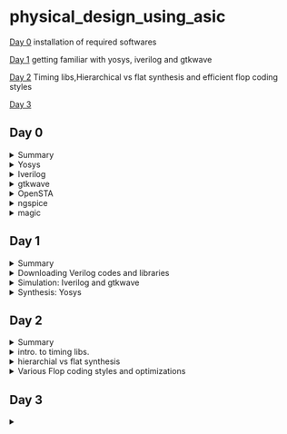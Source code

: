 # physical_design_using_asic

[Day 0](#day-0) installation of required softwares

[Day 1](#day-1) getting familiar with yosys, iverilog and gtkwave

[Day 2](#day-2) Timing libs,Hierarchical vs flat synthesis and efficient flop coding styles

[Day 3](#day-3)



## Day 0 

<details>
<summary> Summary </summary>
    I installed the needed tools.
    
</details>

<details>
    <summary>Yosys</summary>
    
I installed yosys using following commands :
```bash

$ git clone https://github.com/YosysHQ/yosys.git
$ cd yosys-master 
$ sudo apt install make (If make is not installed please install it) 
$ sudo apt-get install build-essential clang bison flex \
    libreadline-dev gawk tcl-dev libffi-dev git \
    graphviz xdot pkg-config python3 libboost-system-dev \
    libboost-python-dev libboost-filesystem-dev zlib1g-dev
$ make config-gcc
$ make 
$ sudo make install
```

below is the screenshot showing successful launch: 
![yosys](https://github.com/ammulashiva/physical_design_using_asic/assets/140998900/76ecfa86-4e5b-4bba-9c75-d0e98fed2b19)
</details>
<details>
    <summary>Iverilog</summary>

I installed Iverilog using following commands:
```bash
sudo apt-get install iverilog
```
below is the screenshot showing successful launch: 
![Iverilog](https://github.com/ammulashiva/physical_design_using_asic/assets/140998900/4106244b-db39-42e5-bc5d-e43dfe40a297)
</details>
<details>
    <summary>gtkwave</summary>

I installed gtkwave using following command:
```bash
sudo apt update
sudo apt install gtkwave
```
below is the screenshot showing successful launch:

![gtkwave](https://github.com/ammulashiva/physical_design_using_asic/assets/140998900/63bef04c-b53d-4175-b326-7212f403652c)
</details>

<details>
    <summary>OpenSTA</summary>

I installed and built OpenSTA (including the needed packages) using the following commands:
```bash
sudo apt-get install cmake clang gcctcl swig bison flex
git clone https://github.com/The-OpenROAD-Project/OpenSTA.git
cd OpenSTA
mkdir build
cd build
cmake ..
make
```
below is the screenshot showing successful launch: 
![OpenSTA](https://github.com/ammulashiva/physical_design_using_asic/assets/140998900/3ce1cccc-a154-4071-a9c8-682bc4c57fb2)
</details>

<details>
    <summary>ngspice</summary>

i downloaded the tarball from https://sourceforge.net/projects/ngspice/files/ to a local directory, and unpacked it using following commands:
```bash
$ tar -zxvf ngspice-37.tar.gz
$ cd ngspice-37
$ mkdir release
$ cd release
$ ../configure  --with-x --with-readline=yes --disable-debug
$ make
$ sudo make install
```
Below is the screenshot showing sucessful installation:

![ngspice](https://github.com/ammulashiva/physical_design_using_asic/assets/140998900/64efc675-08ed-4c9e-a4da-c6554baac603)
</details>

<details>
    <summary>magic</summary>

I installed magic using the following commands:
```bash
$   sudo apt-get install m4
$   sudo apt-get install tcsh
$   sudo apt-get install csh
$   sudo apt-get install libx11-dev
$   sudo apt-get install tcl-dev tk-dev
$   sudo apt-get install libcairo2-dev
$   sudo apt-get install mesa-common-dev libglu1-mesa-dev
$   sudo apt-get install libncurses-dev
git clone https://github.com/RTimothyEdwards/magic
cd magic
./configure
make
make install
```
Below is the screenshot showing sucessful installation:

![magic1](https://github.com/ammulashiva/physical_design_using_asic/assets/140998900/2ca1576d-839c-4e49-9574-a5e3e05c6083)

Below is the screenshot showing sucessful launch:

![magic2](https://github.com/ammulashiva/physical_design_using_asic/assets/140998900/bd855d1b-fce5-467c-8922-1dd30d994c64)
</details>

## Day 1

<details>
<summary>Summary</summary>
    
             This section shows how I downloaded the libraries needed for the synthesys of verilog file and how i simulated and synthesized a 2x1 mux using iverilog and yosys respectively. 

</details>

<details>
    <summary>Downloading Verilog codes and libraries</summary>
    The verilog codes of the 2x1 mux (good_mux.v) and its testbench (tb_good_mux.v) are taken from https://github.com/kunalg123/sky130RTLDesignAndSynthesisWorkshop.git
    and installed using the commands :
    ```bash
    
         # mkdir VLSI
         # cd VLSI
        # git clone https://github.com/kunalg123/sky130RTLDesignAndSynthesisWorkshop.git
    ```
    Below image shows the library path i have downloaded :
  ![download_v_files](https://github.com/ammulashiva/physical_design_using_asic/assets/140998900/88f44d88-e652-462e-a656-11cc84c2b9a7)

    
</details>
<details>
    <summary>Simulation: Iverilog and gtkwave</summary>
     I used the following commands to simulate and view the plots of the RTL design:
	    here good_mux.v and tb_good_mux.v are the rtl code and testbench files respectively
	
```bash
   $ iverilog good_mux.v tb_good_mux.v
   $ ./a.out
   $ gtkwave tb_good_mux.vcd
```
 
 Below is the screenshot of the gtkwave plots:
	
  ![mux_gtkwave](https://github.com/ammulashiva/physical_design_using_asic/assets/140998900/2ed5db9b-fa75-4815-a94c-6011d9f6a887)
	
</details>
<details>
	<summary>Synthesis: Yosys</summary>
 In the directory of the verilog files, I used the following commands to synthesize and view the synthesized deisgn:
	
 ```bash
# yosys
yosys> read_liberty -lib <path to lib file> //path <..lib/sky130_fd_sc_hd__tt_025c_1v80.lib>
yosys> read_verilog <path to verilog file> //path <good_mux.v>
yosys> synth -top <top_module_name> //good_mux
yosys> abc -liberty <path to lib file> //path <..lib/sky130_fd_sc_hd__tt_025c_1v80.lib>
yosys> show //shows the synthesied design
 ```
 Below is the screenshot of the synthesized design:
	

	
 I used the following commands to generate the netlist:
 ```bash
 yosys> write_verilog <file_name_netlist.v>
 yosys> write_verilog -noattr <file_name_netlist.v>
 ```
 Below is the Screenshot showing the ABC results :
 
![yosys_synthesis](https://github.com/ammulashiva/physical_design_using_asic/assets/140998900/d9c25654-95a2-4f49-bff8-899fc9e2681e)
 
 Below is the screenshot of the generated netlist:

 ![circuit_lib](https://github.com/ammulashiva/physical_design_using_asic/assets/140998900/85261fcf-58c3-4020-815e-b36f88c88f6d)
 
</details>

 
## Day 2
<details>
	<summary>Summary</summary>

 viewed the Timing libs learnt some fundamental parameters in .lib file , done some examples on Hierarchical vs flat synthesis and efficient flop coding styles and learnt some of the basic optimizations . 
 
</details>

<details>
	<summary>intro. to timing libs.</summary>

 To view the contents inside the .lib file type the following command :

 ```bash
    cd VLSI/sky130RTLDesignAndSynthesisWorkshop/lib/
    gvim sky130_fd_sc_hd__tt_025C_1v80.lib
 ```
    ![timing_lib](https://github.com/ammulashiva/physical_design_using_asic/assets/140998900/4f542fd2-7f69-4a0b-8a31-e41830a56114)

    One of the fundamental parameters stored within .lib files comprises P.V.T. parameters, where P denotes Process, V denotes Voltage, and T denotes Temperature. The variations in these parameters can cause significant changes in the performance of circuits.

    Process Variation: During the manufacturing process, there may be some deviations in the transistor characteristics, causing non-uniformity across the semiconductor wafer. Critical parameters like oxide thickness, dopant concentration, and transistor dimensions experience alterations.

    Voltage Variation: Voltage regulators might exhibit  variability in their output voltage  over time, inducing fluctuations in current and  impacting the operational speed of the circuits.

    Temperature Variation: The functionality of a semiconductor devices is sensitive to changes in temperature, it effects various parameters that significantly alters the transfer function.
     
    The .lib library is bucket with full of cells as shown below:
    
![different cells](https://github.com/ammulashiva/physical_design_using_asic/assets/140998900/238e3699-d6a9-4910-926d-13ef53ef827c)

This file also defines the units for parameters like voltage, power, current, capacitance, and resistance. Within the .lib library, each standard cell consists a set of parameters specific to that cell's features.

Consider the a2111oi gate whose parameters and verilog files is shown below:

![cell_a2111o](https://github.com/ammulashiva/physical_design_using_asic/assets/140998900/43f3f2b8-21da-446e-96e4-a7974d869fba)

each cell defines the voltage , temoerature, power leakage , area etc.. in all combinations of inputs for the synthesiser.

</details>

<details>
	<summary>hierarchial vs flat synthesis</summary>

  Consider the verilog file multiple module which is given in the verilog_files directory shown below:
  
![multiple_modules](https://github.com/ammulashiva/physical_design_using_asic/assets/140998900/587aee2f-aa90-4455-b3a5-8480999e1727)

In this case the module multiple_modules iinstantiates two sub_modules where the sub_module1 implements the AND gate and sub_module2 implemets the OR gate which are integrated in the multiple_modules. Synthesis the multiple module using the sollowing commands:

```bash

#yosys
read_liberty -lib ../lib/sky130_fd_sc_hd__tt_025C_1v80.lib
read_verilog multiple_modules.v
synth -top multiple_modules // synthesis of multiple_modules
abc -liberty ../lib/sky130_fd_sc_hd__tt_025C_1v80.lib
show multiple_modules  //cmd to view the synthesised design in blocks of sub_modules
write_verilog -noattr multiple_modules_hier.v  //creates the netlist in hirearichal modules
!gvim multiple_modules_hier.v  // view the net list

```
Below is the figure showing the schematic of multiple_modules:

![multiple_modules_schematic](https://github.com/ammulashiva/physical_design_using_asic/assets/140998900/fe6b563b-7680-4e1d-bb9c-250e9a523841)

Below is the netlist generated with sub_modules :

```bash

module multiple_modules(a, b, c, y);
  input a;
  wire a;
  input b;
  wire b;
  input c;
  wire c;
  wire net1;
  output y;
  wire y;
  sub_module1 u1 (
    .a(a),
    .b(b),
    .y(net1)
  );
  sub_module2 u2 (
    .a(net1),
    .b(c),
    .y(y)
  );
endmodule

module sub_module1(a, b, y);
  wire _0_;
  wire _1_;
  wire _2_;
  input a;
  wire a;
  input b;
  wire b;
  output y;
  wire y;
  sky130_fd_sc_hd__and2_0 _3_ (
    .A(_1_),
    .B(_0_),
    .X(_2_)
  );
  assign _1_ = b;
  assign _0_ = a;
  assign y = _2_;
endmodule

module sub_module3(a, b, y);
  wire _0_;
  wire _1_;
  wire _2_;
  input a;
  wire a;
  input b;
  wire b;
  output y;
  wire y;
  sky130_fd_sc_hd__or2_0 _3_ (
    .A(_1_),
    .B(_0_),
    .X(_2_)
  );
  assign _1_ = b;
  assign _0_ = a;
  assign y = _2_;
endmodule
```

## Flat Synthesis
   Flattening the hierarchy means simplifying the hierarchical structure of a design by collapsing or merging lower-level modules or blocks into a single, unified representation. In yosys the flattening can be done with flat command. Yosys illustration of flattening the hiererchy.
   ```bash

root@ammula-shiva-kumar-HP-Laptop-15-da1xxx:/home/ammula-shiva-kumar/VLSI/sky130RTLDesignAndSynthesisWorkshop/verilog_files# yosys
read_liberty -lib ../lib/sky130_fd_sc_hd__tt_025C_1v80.lib
read_verilog multiple_modules.v
synth -top multiple_modules.v
synth -top multiple_modules
abc -liberty ../lib/sky130_fd_sc_hd__tt_025C_1v80.lib
show
flatten
write_verilog -noattr multiple_modules_flat.v
!gvim multiple_modules_flat.v

```
  Below is the figure showing the netlist of the multiple_modules after flattening :

  ![multiple_modules_flat](https://github.com/ammulashiva/physical_design_using_asic/assets/140998900/09e70b0f-0a26-44bf-8055-94f9369de3c0)

  Below figure shows the schematic ofmultiple modules after flattening :
  
![multiple_modules_flat_schematic](https://github.com/ammulashiva/physical_design_using_asic/assets/140998900/5e29ab99-df3e-4e6a-a47c-73bfc87a78c1)

## Steps to synthesise sub module

    Suppose a multiplier design needs to be used in numerous instances. Rather than undergoing synthesis six
    times independently, the preferred approach is to synthesize it once and then duplicate it within the 
    primary module. Using module-level synthesis becomes advantageous when dealing with multiple occurrences 
    of identical modules. Another reason for synthesizing submodule is to follow the principle of divide and
    conque for extensive designs that may not be optimized effectively, synthesizing the design module by 
    module ensures that each module is effectively optimized.
    
    The commands used in Yosys to Synthesise submodule are:

```bash
read_liberty -lib ../lib/sky130_fd_sc_hd__tt_025C_1v80.lib
read_verilog multiple_modules.v
synth -top sub_module1
abc -liberty ../lib/sky130_fd_sc_hd__tt_025C_1v80.lib
show
```
Below figure shows the Schematic of submodule :

![multiple_modules_submodule1](https://github.com/ammulashiva/physical_design_using_asic/assets/140998900/e1f77a95-7512-45fd-b782-09966a06b0b2)

</details>

<details>
	<summary>Various Flop coding styles and optimizations </summary>

 ## Flops and flop Coding Styles
     A flop is a Storage element which can store the data Synchronously or asynchronously, it has a input clock and a set and a reset ,the set and reset can be synchronous or asynchronus . for example if there is a large combinational circuit between two registers then it may lead to setup violation so in order to solve the problem we need to use a flop in between the combinational circuit so that the delay gets divided and setup violation doesnt happen.
     below are the various flops with different configurations:
     
     code for asynchronous set d flop :
     
```bash
     module dff_async_set ( input clk ,  input async_set , input d , output reg q );
     always @ (posedge clk , posedge async_set)
begin
	if(async_set)
		q <= 1'b1;
	else	
		q <= d;
end
endmodule

```
Code for synchronous reset d flipflop :

```bash

module dff_syncres ( input clk , input async_reset , input sync_reset , input d , output reg q );
always @ (posedge clk )
begin
	if (sync_reset)
		q <= 1'b0;
	else	
		q <= d;
end
endmodule

```

Code for asynchronous and synchronous reset d flop :

```bash

  module dff_asyncres_syncres ( input clk , input async_reset , input sync_reset , input d , output reg q );
  always @ (posedge clk , posedge async_reset)
  begin
	if(async_reset)
		q <= 1'b0;
	else if (sync_reset)
		q <= 1'b0;
	else	
		q <= d;
  end
 endmodule

```
Code for asynchronous reset d flop :

```bash

module dff_asyncres ( input clk ,  input async_reset , input d , output reg q );
always @ (posedge clk , posedge async_reset)
begin
	if(async_reset)
		q <= 1'b0;
	else	
		q <= d;
end
endmodule

```
## Simulation of above flops

The synthesis and simulation of verilog files can be done by usind the following commands:

```bash

$iverilog <Filename.v>
$./a.out
$gtkwave <dumpfile_name.vcd>

```
Below figure shows the simulation of asynchronous set d flop :

![async_set_simu](https://github.com/ammulashiva/physical_design_using_asic/assets/140998900/13a6f7b6-b059-4e12-a94d-0653722c2c86)

Below figure shows the simulation of  synchronous reset d flipflop:

![sync_res_simu](https://github.com/ammulashiva/physical_design_using_asic/assets/140998900/063079d3-852b-44cd-b958-cc388e9d63dd)

Below figure shows the simulation of asynchronous and synchronous reset d flop :

![asyncres_syncres_simu](https://github.com/ammulashiva/physical_design_using_asic/assets/140998900/07dcb88c-c515-471b-93f2-b13ef1fe28c9)

Below figure shows the simulation of asynchronous reset d flop :

![async_res_simu](https://github.com/ammulashiva/physical_design_using_asic/assets/140998900/ec714932-6a80-4943-bcfc-3d43cd13404a)

## Some optimizations

Consider the module mul2.v shown below:

```bash

module mul2 (input [2:0] a, output [3:0] y);
	assign y = a * 2;
endmodule

```
Here 'a' is 3 bit and 'y' is 4 bits wide . when a is multiplied by 2 'a' gets shifted to left by 1 bit so the output should be just 'a' is connected to y[2:0] and y[3] connected ground
now let us see how the optimizations will be done 
 here in the below figure we see that theoutput is as i have described:

 ![mult_2_schematic](https://github.com/ammulashiva/physical_design_using_asic/assets/140998900/c31b7665-a331-430c-bf49-b3ce7f7caf0f)


 Now consider the module mult_8.v shown below:

```bash

module mult8 (input [2:0] a , output [5:0] y);
	assign y = a * 9;
endmodule

```
Here 'a' is 3 bit and 'y' is 6 bits wide . when a is multiplied by 9 'a' , here y can be written as 

  y = a * (8+1) ;
  
  y = a * 8 + a ;
  
  therefore here 'y'gets shifted to left by 3 bits and a'a' is added, so the output should be just '{a, a}' Here 'a' is stacked 2 times to get 'y'. now let us see how the optimizations will be done 
 here in the below figure we see that theoutput is as i have described:

 ![mult8_schematic](https://github.com/ammulashiva/physical_design_using_asic/assets/140998900/bce8a772-05c0-4de7-9517-d0625f7f33b0)
 
 
</details>

## Day 3 
 <details>
	 <summary></summary>
 </details>





